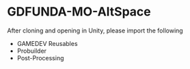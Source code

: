 # GDFUNDA-MO-AltSpace

After cloning and opening in Unity, please import the following
 - GAMEDEV Reusables
 - Probuilder
 - Post-Processing

